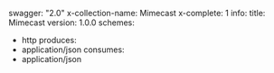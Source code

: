 swagger: "2.0"
x-collection-name: Mimecast
x-complete: 1
info:
  title: Mimecast
  version: 1.0.0
schemes:
- http
produces:
- application/json
consumes:
- application/json